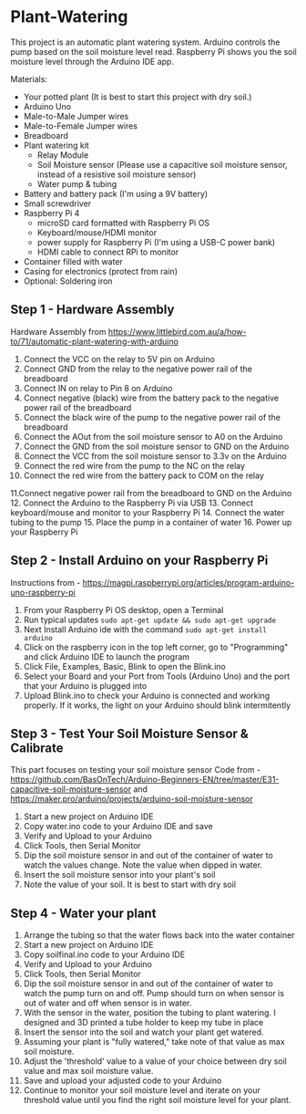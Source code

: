 # Plant-Watering

This project is an automatic plant watering system. Arduino controls the pump based on the soil moisture level read. Raspberry Pi shows you the soil moisture level through the Arduino IDE app.

Materials:
- Your potted plant (It is best to start this project with dry soil.)
- Arduino Uno
- Male-to-Male Jumper wires
- Male-to-Female Jumper wires
- Breadboard
- Plant watering kit 
  - Relay Module
  - Soil Moisture sensor (Please use a capacitive soil moisture sensor, instead of a resistive soil moisture sensor)
  - Water pump & tubing
- Battery and battery pack (I'm using a 9V battery)
- Small screwdriver
- Raspberry Pi 4
  - microSD card formatted with Raspberry Pi OS
  - Keyboard/mouse/HDMI monitor
  - power supply for Raspberry Pi (I'm using a USB-C power bank)
  - HDMI cable to connect RPi to monitor
- Container filled with water
- Casing for electronics (protect from rain)
- Optional: Soldering iron

## Step 1 - Hardware Assembly
Hardware Assembly from https://www.littlebird.com.au/a/how-to/71/automatic-plant-watering-with-arduino
1. Connect the VCC on the relay to 5V pin on Arduino
2. Connect GND from the relay to the negative power rail of the breadboard
3. Connect IN on relay to Pin 8 on Arduino
4. Connect negative (black) wire from the battery pack to the negative power rail of the breadboard
5. Connect the black wire of the pump to the negative power rail of the breadboard
6. Connect the AOut from the soil moisture sensor to A0 on the Arduino
7. Connect the GND from the soil moisture sensor to GND on the Arduino
8. Connect the VCC from the soil moisture sensor to 3.3v on the Arduino
9. Connect the red wire from the pump to the NC on the relay
10. Connect the red wire from the battery pack to COM on the relay

11.Connect negative power rail from the breadboard to GND on the Arduino
12. Connect the Arduino to the Raspberry Pi via USB
13. Connect keyboard/mouse and monitor to your Raspberry Pi
14. Connect the water tubing to the pump
15. Place the pump in a container of water
16. Power up your Raspberry Pi

## Step 2 - Install Arduino on your Raspberry Pi
Instructions from - https://magpi.raspberrypi.org/articles/program-arduino-uno-raspberry-pi
1. From your Raspberry Pi OS desktop, open a Terminal
2. Run typical updates ```sudo apt-get update && sudo apt-get upgrade```
3. Next Install Arduino ide with the command ```sudo apt-get install arduino```
4. Click on the raspberry icon in the top left corner, go to "Programming" and click Arduino IDE to launch the program
5. Click File, Examples, Basic, Blink to open the Blink.ino
6. Select your Board and your Port from Tools (Arduino Uno) and the port that your Arduino is plugged into
7. Upload Blink.ino to check your Arduino is connected and working properly. If it works, the light on your Arduino should blink intermitently

## Step 3 - Test Your Soil Moisture Sensor & Calibrate
This part focuses on testing your soil moisture sensor
Code from - https://github.com/BasOnTech/Arduino-Beginners-EN/tree/master/E31-capacitive-soil-moisture-sensor and https://maker.pro/arduino/projects/arduino-soil-moisture-sensor
1. Start a new project on Arduino IDE
2. Copy water.ino code to your Arduino IDE and save
3. Verify and Upload to your Arduino
4. Click Tools, then Serial Monitor
5. Dip the soil moisture sensor in and out of the container of water to watch the values change. Note the value when dipped in water.
6. Insert the soil moisture sensor into your plant's soil
7. Note the value of your soil. It is best to start with dry soil

## Step 4 - Water your plant
1. Arrange the tubing so that the water flows back into the water container
2. Start a new project on Arduino IDE
3. Copy soilfinal.ino code to your Arduino IDE
4. Verify and Upload to your Arduino
5. Click Tools, then Serial Monitor
6. Dip the soil moisture sensor in and out of the container of water to watch the pump turn on and off. Pump should turn on when sensor is out of water and off when sensor is in water.
7. With the sensor in the water, position the tubing to plant watering. I designed and 3D printed a tube holder to keep my tube in place
8. Insert the sensor into the soil and watch your plant get watered.
9. Assuming your plant is "fully watered," take note of that value as max soil moisture.
9. Adjust the 'threshold' value to a value of your choice between dry soil value and max soil moisture value.
10. Save and upload your adjusted code to your Arduino
11. Continue to monitor your soil moisture level and iterate on your threshold value until you find the right soil moisture level for your plant.

